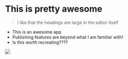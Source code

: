 # This is pretty awesome

> I like that the headings are large in the editor itself

- This is an awesome app
- Publishing features are beyond what I am familiar with!
- Is this worth recreating????

![](http://placekitten.com/200/200)
<!--stackedit_data:
eyJoaXN0b3J5IjpbMTAwMDA5MDI0MV19
-->
